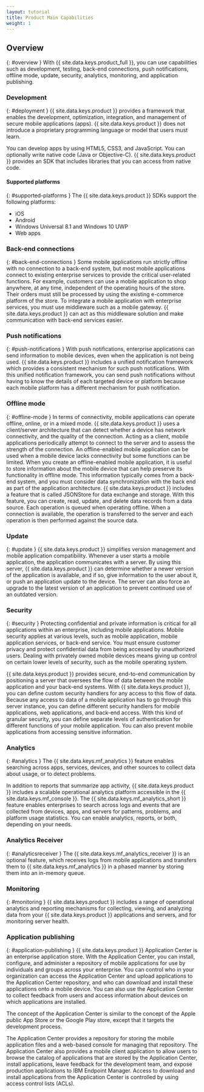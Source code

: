 ```yaml
---
layout: tutorial
title: Product Main Capabilities
weight: 1
---
```

<!-- NLS_CHARSET=UTF-8 -->
## Overview
{: #overview }
With {{ site.data.keys.product_full }}, you can use capabilities such as development, testing, back-end connections, push notifications, offline mode, update, security, analytics, monitoring, and application publishing.

### Development
{: #deployment }
{{ site.data.keys.product }} provides a framework that enables the development, optimization, integration, and management of secure mobile applications (apps). {{ site.data.keys.product }} does not introduce a proprietary programming language or model that users must learn.

You can develop apps by using HTML5, CSS3, and JavaScript. You can optionally write native code (Java or Objective-C). {{ site.data.keys.product }} provides an SDK that includes libraries that you can access from native code.

#### Supported platforms
{: #supported-platforms }
The {{ site.data.keys.product }} SDKs support the following platforms:

* iOS
* Android
* Windows Universal 8.1 and Windows 10 UWP
* Web apps

### Back-end connections
{: #back-end-connections }
Some mobile applications run strictly offline with no connection to a back-end system, but most mobile applications connect to existing enterprise services to provide the critical user-related functions. For example, customers can use a mobile application to shop anywhere, at any time, independent of the operating hours of the store. Their orders must still be processed by using the existing e-commerce platform of the store. To integrate a mobile application with enterprise services, you must use middleware such as a mobile gateway. {{ site.data.keys.product }} can act as this middleware solution and make communication with back-end services easier.

### Push notifications
{: #push-notifications }
With push notifications, enterprise applications can send information to mobile devices, even when the application is not being used. {{ site.data.keys.product }} includes a unified notification framework which provides a consistent mechanism for such push notifications. With this unified notification framework, you can send push notifications without having to know the details of each targeted device or platform because each mobile platform has a different mechanism for push notification.

### Offline mode
{: #offline-mode }
In terms of connectivity, mobile applications can operate offline, online, or in a mixed mode. {{ site.data.keys.product }} uses a client/server architecture that can detect whether a device has network connectivity, and the quality of the connection. Acting as a client, mobile applications periodically attempt to connect to the server and to assess the strength of the connection. An offline-enabled mobile application can be used when a mobile device lacks connectivity but some functions can be limited. When you create an offline-enabled mobile application, it is useful to store information about the mobile device that can help preserve its functionality in offline mode. This information typically comes from a back-end system, and you must consider data synchronization with the back end as part of the application architecture. {{ site.data.keys.product }} includes a feature that is called JSONStore for data exchange and storage. With this feature, you can create, read, update, and delete data records from a data source. Each operation is queued when operating offline. When a connection is available, the operation is transferred to the server and each operation is then performed against the source data.

### Update
{: #update }
{{ site.data.keys.product }} simplifies version management and mobile application compatibility. Whenever a user starts a mobile application, the application communicates with a server. By using this server, {{ site.data.keys.product }} can determine whether a newer version of the application is available, and if so, give information to the user about it, or push an application update to the device. The server can also force an upgrade to the latest version of an application to prevent continued use of an outdated version.

### Security
{: #security }
Protecting confidential and private information is critical for all applications within an enterprise, including mobile applications. Mobile security applies at various levels, such as mobile application, mobile application services, or back-end service. You must ensure customer privacy and protect confidential data from being accessed by unauthorized users. Dealing with privately owned mobile devices means giving up control on certain lower levels of security, such as the mobile operating system.

{{ site.data.keys.product }} provides secure, end-to-end communication by positioning a server that oversees the flow of data between the mobile application and your back-end systems. With {{ site.data.keys.product }}, you can define custom security handlers for any access to this flow of data. Because any access to data of a mobile application has to go through this server instance, you can define different security handlers for mobile applications, web applications, and back-end access. With this kind of granular security, you can define separate levels of authentication for different functions of your mobile application. You can also prevent mobile applications from accessing sensitive information.

### Analytics
{: #analytics }
The {{ site.data.keys.mf_analytics }} feature enables searching across apps, services, devices, and other sources to collect data about usage, or to detect problems.

In addition to reports that summarize app activity, {{ site.data.keys.product }} includes a scalable operational analytics platform accessible in the {{ site.data.keys.mf_console }}. The {{ site.data.keys.mf_analytics_short }} feature enables enterprises to search across logs and events that are collected from devices, apps, and servers for patterns, problems, and platform usage statistics. You can enable analytics, reports, or both, depending on your needs.

### Analytics Receiver
{: #analyticsreceiver }
The {{ site.data.keys.mf_analytics_receiver }} is an optional feature, which receives logs from mobile applications and transfers them to {{ site.data.keys.mf_analytics }} in a phased manner by storing them into an in-memory queue.

### Monitoring
{: #monitoring }
{{ site.data.keys.product }} includes a range of operational analytics and reporting mechanisms for collecting, viewing, and analyzing data from your {{ site.data.keys.product }} applications and servers, and for monitoring server health.

### Application publishing
{: #application-publishing }
{{ site.data.keys.product }} Application Center is an enterprise application store. With the Application Center, you can install, configure, and administer a repository of mobile applications for use by individuals and groups across your enterprise. You can control who in your organization can access the Application Center and upload applications to the Application Center repository, and who can download and install these applications onto a mobile device. You can also use the Application Center to collect feedback from users and access information about devices on which applications are installed.

The concept of the Application Center is similar to the concept of the Apple public App Store or the Google Play store, except that it targets the development process.

The Application Center provides a repository for storing the mobile application files and a web-based console for managing that repository. The Application Center also provides a mobile client application to allow users to browse the catalog of applications that are stored by the Application Center, install applications, leave feedback for the development team, and expose production applications to IBM  Endpoint Manager. Access to download and install applications from the Application Center is controlled by using access control lists (ACLs).
